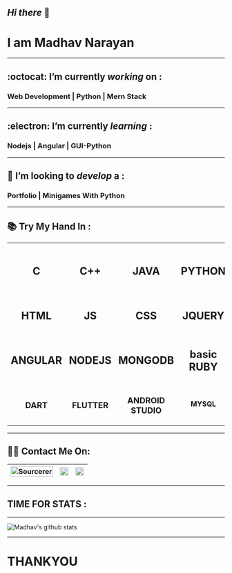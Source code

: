 ## _Hi there_ 👋
# I am __Madhav Narayan__
---
##  :octocat: I’m currently _working_ on :
### __Web Development | Python  | Mern Stack__
---
##  :electron: I’m currently _learning_ :
### __Nodejs | Angular | GUI-Python__
---
## 🤔 I’m looking to _develop_ a :
### __Portfolio |  Minigames With Python__
---
## 📚	Try My Hand In :

 ||||||
 |:-------:|:-------:|:--------------:|:------:|:-------:|
 |<h2>__C__</h2>|<h2>__C++__|<h2>__JAVA__|<h2>__PYTHON__|<h2>__basic C#__|
 |<h2>__HTML__|<h2>__JS__|<h2>__CSS__|<h2>__JQUERY__|<h2>__BS4__|
 |<h2>__ANGULAR__|<h2>__NODEJS__|<h2>__MONGODB__|<h2>__basic RUBY__|
 |<h3>__DART__|<h3>__FLUTTER__|<h3>__ANDROID STUDIO__|__MYSQL__|
 

---
## :man_technologist: Contact Me On:

[<img src="https://sourcerer.io/icons/logo-sharing.svg" width="100%" alt="Sourcerer"/>](https://sourcerer.io/madhav2108)|[<img src="https://img.icons8.com/fluent/48/000000/instagram-new.png" width="100%"/>](https://www.instagram.com/madhav_narayan21/)|[<img src="https://img.icons8.com/color/48/000000/linkedin.png" width="100%"/>](https://www.linkedin.com/in/madhav-narayan-khullar-2290641b2/)
:-----------------:|:--------------------:|:-------------:
    
---
## TIME FOR STATS :
---
![Madhav's github stats](https://github-readme-stats.vercel.app/api?username=madhav2108&show_icons=true&theme=radical)

---
# __THANKYOU__

